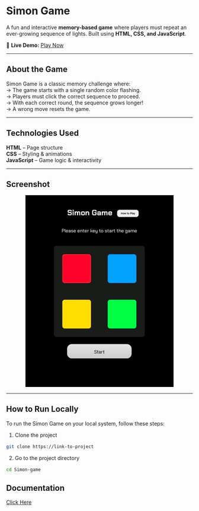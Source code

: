 # Simon Game  

A fun and interactive **memory-based game** where players must repeat an ever-growing sequence of lights. Built using **HTML, CSS, and JavaScript**.

🔗 **Live Demo:** [Play Now](https://sepuripavan.github.io/Simon-game/)

---

##  About the Game  
Simon Game is a classic memory challenge where:  
-> The game starts with a single random color flashing.  
-> Players must click the correct sequence to proceed.  
-> With each correct round, the sequence grows longer!  
-> A wrong move resets the game.  

---

##  Technologies Used  
 **HTML** – Page structure  
 **CSS** – Styling & animations  
 **JavaScript** – Game logic & interactivity  

---

##  Screenshot  

<p align="center">
  <img src="simon.jpg" alt="Simon Game Screenshot" width="400px">
</p> 

---

##  How to Run Locally  

To run the Simon Game on your local system, follow these steps:  

1.  Clone the project
```bash
git clone https://link-to-project   
```
2.  Go to the project directory
```bash
cd Simon-game 
```
## Documentation
[Click Here](https://sepuripavan.github.io/Simon-game/#/?id=features)
